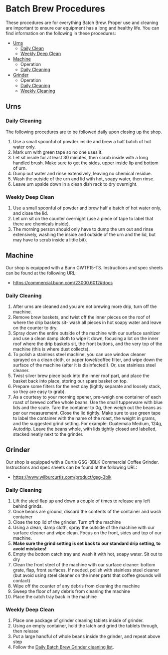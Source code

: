 # Batch Brew Procedures
These procedures are for everything Batch Brew. Proper use and cleaning are important to ensure our equipment has a long and healthy life. You can find information on the following in these procedures: 
* [Urns](#urns)
  * [Daily Clean](#urns_daily)
  * [Weekly Deep Clean](#urns_weekly)
* [Machine](#machine)
  * Operation
  * [Daily Cleaning](#machine_daily)
* [Grinder](#grinder)
  * Operation
  * [Daily Cleaning](#grinder_daily)
  * [Weekly Cleaning](#grinder_weekly)

## <a name="urns"></a> Urns
### <a name="urns_daily"></a> Daily Cleaning
The following procedures are to be followed daily upon closing up the shop.
1. Use a small spoonful of powder inside and brew a half batch of hot water only.
2. Mark urn with green tape so no one uses it. 
3. Let sit inside for at least 30 minutes, then scrub inside with a long handled brush. Make sure to get the sides, upper inside lip and bottom of urn. 
4. Dump out water and rinse extensively, leaving no chemical residue.
5. Wash the outside of the urn and lid with hot, soapy water, then rinse. 
6. Leave urn upside down in a clean dish rack to dry overnight. 
### <a name="urns_weekly"></a> Weekly Deep Clean
1. Use a small spoonful of powder and brew half a batch of hot water only, and close the lid.
2. Let urn sit on the counter overnight (use a piece of tape to label that there are chemicals inside). 
3. The morning person should only have to dump the urn out and rinse extensively, washing the inside and outside of the urn and the lid, but may have to scrub inside a little bit). 

## <a name="machine"></a> Machine
Our shop is equipped with a Bunn CWTF15-TS. Instructions and spec sheets can be found at the following URL:
* https://commercial.bunn.com/23000.6012#docs
### <a name="daily"></a> Daily Cleaning
1. After urns are cleaned and you are not brewing more drip, turn off the machine.
2. Remove brew baskets, and twist off the inner pieces on the roof of where the drip baskets sit- wash all pieces in hot soapy water and leave on the counter to dry.
3. Spray down the entire outside of the machine with our surface sanitizer and use a clean damp cloth to wipe it down, focusing a lot on the inner roof where the drip baskets sit, the front buttons, and the very top of the machine (this is where dust collects).
4. To polish a stainless steel machine, you can use window cleaner sprayed on a clean cloth, or paper towel/coffee filter, and wipe down the surface of the machine (after it is disinfected!). Or, use stainless steel cleaner.
5. Twist silver brew piece back into the inner roof part, and place the basket back into place, storing our spare basket on top.
6. Prepare some filters for the next day (lightly separate and loosely stack, so they are easy to grab).
7. As a courtesy to your morning opener, pre-weigh one container of each roast of brewed coffee whole beans. Use the small tupperware with blue lids and the scale. Tare the container to 0g, then weigh out the beans as per our measurement. Close the lid tightly. Make sure to use green tape to label the container with the name of the roast, the weight in grams, and the suggested grind setting. For example: Guatemala Medium, 124g, Autodrip. Leave the beans whole, with lids tightly closed and labelled, stacked neatly next to the grinder. 

## <a name="grinder"></a> Grinder
Our shop is equipped with a Curtis GSG-3BLK Commercial Coffee Grinder. Instructions and spec sheets can be found at the following URL:
* https://www.wilburcurtis.com/product/gsg-3blk
### <a name="grinder_daily"></a> Daily Cleaning
1. Lift the steel flap up and down a couple of times to release any left behind grinds.
2. Once beans are ground, discard the contents of the container and wash container
3. Close the top lid of the grinder. Turn off the machine
4. Using a clean, damp cloth, spray the outside of the machine with our surface cleaner and wipe clean. Focus on the front, sides and top of our machine.
5. **Make sure the grind setting is set back to our standard drip setting, to avoid mistakes!**
6. Empty the bottom catch tray and wash it with hot, soapy water. Sit out to dry
7. Clean the front steel of the machine with our surface cleaner: bottom grate, flap, front surfaces. If needed, polish with stainless steel cleaner (but avoid using steel cleaner on the inner parts that coffee grounds will contact)
8. Wipe off the counter of any debris from cleaning the machine
9. Sweep the floor of any debris from cleaning the machine
10. Place the catch tray back in the machine
### <a name="grinder_weekly"></a> Weekly Deep Clean
1. Place one package of grinder cleaning tablets inside of grinder.
2. Using an empty container, hold the latch and grind the tablets through, then release
3. Put a large handful of whole beans inside the grinder, and repeat above step
4. Follow the [Daily Batch Brew Grinder cleaning list](#grinder_daily).

